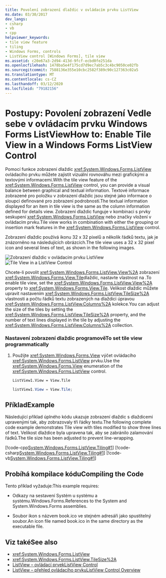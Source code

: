 ```yaml
---
title: Povolení zobrazení dlaždic v ovládacím prvku ListView
ms.date: 03/30/2017
dev_langs:
- csharp
- vb
- cpp
helpviewer_keywords:
- tile view feature
- tiling
- Windows Forms, controls
- ListView control [Windows Forms], tile view
ms.assetid: c20e67a3-2d94-413d-9fcf-ecbd0fe251da
ms.openlocfilehash: 1478ba5e4f175cd7d9ec7ab5c3c4bc9050ce02fb
ms.sourcegitcommit: 7588136e355e10cbc2582f389c90c127363c02a5
ms.translationtype: MT
ms.contentlocale: cs-CZ
ms.lasthandoff: 03/12/2020
ms.locfileid: "79182156"
---
```

# <a name="how-to-enable-tile-view-in-a-windows-forms-listview-control"></a><span data-ttu-id="3bdc0-102">Postupy: Povolení zobrazení Vedle sebe v ovládacím prvku Windows Forms ListView</span><span class="sxs-lookup"><span data-stu-id="3bdc0-102">How to: Enable Tile View in a Windows Forms ListView Control</span></span>
<span data-ttu-id="3bdc0-103">Pomocí funkce zobrazení dlaždic <xref:System.Windows.Forms.ListView> ovládacího prvku můžete zajistit vizuální rovnováhu mezi grafickými a textovými informacemi.</span><span class="sxs-lookup"><span data-stu-id="3bdc0-103">With the tile view feature of the <xref:System.Windows.Forms.ListView> control, you can provide a visual balance between graphical and textual information.</span></span> <span data-ttu-id="3bdc0-104">Textové informace zobrazené pro položku v zobrazení dlaždic jsou stejné jako informace o sloupci definované pro zobrazení podrobností.</span><span class="sxs-lookup"><span data-stu-id="3bdc0-104">The textual information displayed for an item in tile view is the same as the column information defined for details view.</span></span> <span data-ttu-id="3bdc0-105">Zobrazení dlaždic funguje v kombinaci s prvky seskupení <xref:System.Windows.Forms.ListView> nebo značky vložení v ovládacím prvku.</span><span class="sxs-lookup"><span data-stu-id="3bdc0-105">Tile view works in combination with either the grouping or insertion mark features in the <xref:System.Windows.Forms.ListView> control.</span></span>  
  
 <span data-ttu-id="3bdc0-106">Zobrazení dlaždic používá ikonu 32 x 32 pixelů a několik řádků textu, jak je znázorněno na následujících obrázcích.</span><span class="sxs-lookup"><span data-stu-id="3bdc0-106">The tile view uses a 32 x 32 pixel icon and several lines of text, as shown in the following images.</span></span>  
  
 <span data-ttu-id="3bdc0-107">![Zobrazení dlaždic v ovládacím prvku ListView](./media/how-to-enable-tile-view-in-a-windows-forms-listview-control/tile-view-in-listview-control.gif "Ikony a text zobrazení dlaždic")</span><span class="sxs-lookup"><span data-stu-id="3bdc0-107">![Tile View in a ListView Control](./media/how-to-enable-tile-view-in-a-windows-forms-listview-control/tile-view-in-listview-control.gif "Tile view icons and text")</span></span>  

 <span data-ttu-id="3bdc0-108">Chcete-li povolit <xref:System.Windows.Forms.ListView.View%2A> zobrazení <xref:System.Windows.Forms.View.Tile>dlaždic, nastavte vlastnost na .</span><span class="sxs-lookup"><span data-stu-id="3bdc0-108">To enable tile view, set the <xref:System.Windows.Forms.ListView.View%2A> property to <xref:System.Windows.Forms.View.Tile>.</span></span> <span data-ttu-id="3bdc0-109">Velikost dlaždic můžete upravit nastavením <xref:System.Windows.Forms.ListView.TileSize%2A> vlastnosti a počtu řádků textu zobrazených na dlaždici úpravou <xref:System.Windows.Forms.ListView.Columns%2A> kolekce.</span><span class="sxs-lookup"><span data-stu-id="3bdc0-109">You can adjust the size of the tiles by setting the <xref:System.Windows.Forms.ListView.TileSize%2A> property, and the number of text lines displayed in the tile by adjusting the <xref:System.Windows.Forms.ListView.Columns%2A> collection.</span></span>  
  
### <a name="to-set-tile-view-programmatically"></a><span data-ttu-id="3bdc0-110">Nastavení zobrazení dlaždic programově</span><span class="sxs-lookup"><span data-stu-id="3bdc0-110">To set tile view programmatically</span></span>  
  
1. <span data-ttu-id="3bdc0-111">Použijte <xref:System.Windows.Forms.View> výčet ovládacího <xref:System.Windows.Forms.ListView> prvku.</span><span class="sxs-lookup"><span data-stu-id="3bdc0-111">Use the <xref:System.Windows.Forms.View> enumeration of the <xref:System.Windows.Forms.ListView> control.</span></span>  
  
    ```vb  
    ListView1.View = View.Tile  
    ```  
  
    ```csharp  
    listView1.View = View.Tile;  
    ```  
  
## <a name="example"></a><span data-ttu-id="3bdc0-112">Příklad</span><span class="sxs-lookup"><span data-stu-id="3bdc0-112">Example</span></span>  
 <span data-ttu-id="3bdc0-113">Následující příklad úplného kódu ukazuje zobrazení dlaždic s dlaždicemi upravenými tak, aby zobrazovaly tři řádky textu.</span><span class="sxs-lookup"><span data-stu-id="3bdc0-113">The following complete code example demonstrates Tile view with tiles modified to show three lines of text.</span></span> <span data-ttu-id="3bdc0-114">Velikost dlaždice byla upravena tak, aby se zabránilo zalamování řádků.</span><span class="sxs-lookup"><span data-stu-id="3bdc0-114">The tile size has been adjusted to prevent line-wrapping.</span></span>  
  
 [!code-cpp[System.Windows.Forms.ListView.Tiling#1](~/samples/snippets/cpp/VS_Snippets_Winforms/System.Windows.Forms.ListView.Tiling/CPP/listviewtilingexample.cpp#1)]
 [!code-csharp[System.Windows.Forms.ListView.Tiling#1](~/samples/snippets/csharp/VS_Snippets_Winforms/System.Windows.Forms.ListView.Tiling/CS/listviewtilingexample.cs#1)]
 [!code-vb[System.Windows.Forms.ListView.Tiling#1](~/samples/snippets/visualbasic/VS_Snippets_Winforms/System.Windows.Forms.ListView.Tiling/VB/listviewtilingexample.vb#1)]  
  
## <a name="compiling-the-code"></a><span data-ttu-id="3bdc0-115">Probíhá kompilace kódu</span><span class="sxs-lookup"><span data-stu-id="3bdc0-115">Compiling the Code</span></span>  
 <span data-ttu-id="3bdc0-116">Tento příklad vyžaduje:</span><span class="sxs-lookup"><span data-stu-id="3bdc0-116">This example requires:</span></span>  
  
- <span data-ttu-id="3bdc0-117">Odkazy na sestavení Systém u systému a systému.Windows.Forms.</span><span class="sxs-lookup"><span data-stu-id="3bdc0-117">References to the System and System.Windows.Forms assemblies.</span></span>  
  
- <span data-ttu-id="3bdc0-118">Soubor ikon s názvem book.ico ve stejném adresáři jako spustitelný soubor.</span><span class="sxs-lookup"><span data-stu-id="3bdc0-118">An icon file named book.ico in the same directory as the executable file.</span></span>  
  
## <a name="see-also"></a><span data-ttu-id="3bdc0-119">Viz také</span><span class="sxs-lookup"><span data-stu-id="3bdc0-119">See also</span></span>

- <xref:System.Windows.Forms.ListView>
- <xref:System.Windows.Forms.ListView.TileSize%2A>
- [<span data-ttu-id="3bdc0-120">ListView – ovládací prvek</span><span class="sxs-lookup"><span data-stu-id="3bdc0-120">ListView Control</span></span>](listview-control-windows-forms.md)
- [<span data-ttu-id="3bdc0-121">ListView – přehled ovládacího prvku</span><span class="sxs-lookup"><span data-stu-id="3bdc0-121">ListView Control Overview</span></span>](listview-control-overview-windows-forms.md)
